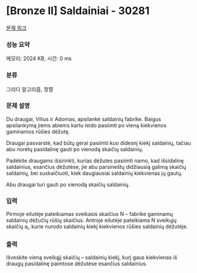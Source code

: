 # [Bronze II] Saldainiai - 30281 

[문제 링크](https://www.acmicpc.net/problem/30281) 

### 성능 요약

메모리: 2024 KB, 시간: 0 ms

### 분류

그리디 알고리즘, 정렬

### 문제 설명

<p>Du draugai, Vilius ir Adomas, apsilankė saldainių fabrike. Baigus apsilankymą jiems abiems kartu leido pasiimti po vieną kiekvienos gaminamos rūšies dėžutę.</p>

<p>Draugai pasvarstė, kad būtų gerai pasiimti kuo didesnį kiekį saldainių, tačiau abu norėtų pasidalinę gauti po vienodą skaičių saldainių.</p>

<p>Padėkite draugams išsirinkti, kurias dėžutes pasiimti namo, kad išsidalinę saldainius, esančius dėžutėse, jie abu parsineštų didžiausią galimą skaičių saldainių, bei suskaičiuoti, kiek daugiausiai saldainių kiekvienas jų gautų.</p>

<p>Abu draugai turi gauti po vienodą skaičių saldainių.</p>

### 입력 

 <p>Pirmoje eilutėje pateikiamas sveikasis skaičius N – fabrike gaminamų saldainių dėžučių rūšių skaičius. Antroje eilutėje pateikiama N sveikųjų skaičių a<sub>i</sub>, kurie nurodo saldainių kiekį kiekvienos rūšies saldainių dėžutėje.</p>

### 출력 

 <p>Išveskite vieną sveikąjį skaičių – saldainių kiekį, kurį gaus kiekvienas iš draugų pasidalinę paimtose dėžutėse esančius saldainius.</p>

